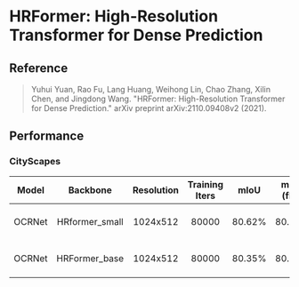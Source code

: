 # HRFormer: High-Resolution Transformer for Dense Prediction

## Reference

> Yuhui Yuan, Rao Fu, Lang Huang, Weihong Lin, Chao Zhang, Xilin Chen, and Jingdong Wang. "HRFormer: High-Resolution Transformer for Dense Prediction." arXiv preprint arXiv:2110.09408v2 (2021).

## Performance

### CityScapes

| Model  |    Backbone    | Resolution | Training Iters |  mIoU  | mIoU (flip) | mIoU (ms+flip) |                            Links                             |
| :----: | :------------: | :--------: | :------------: | :----: | :---------: | :------------: | :----------------------------------------------------------: |
| OCRNet | HRformer_small |  1024x512  |     80000      | 80.62% |   80.82%    |     80.98%     | [model](https://paddleseg.bj.bcebos.com/dygraph/cityscapes/ocrnet_hrformer_small_cityscapes_1024x512_80k_ce_ohem/model.pdparams) \| [log](https://paddleseg.bj.bcebos.com/dygraph/cityscapes/ocrnet_hrformer_small_cityscapes_1024x512_80k_ce_ohem/train.log) \| [vdl]() |
| OCRNet | HRFormer_base  |  1024x512  |     80000      | 80.35% |   80.63%    |     80.87%     | [model](https://paddleseg.bj.bcebos.com/dygraph/cityscapes/ocrnet_hrformer_base_cityscapes_1024x512_80k_ce_ohem/model.pdparams) \| [log](https://paddleseg.bj.bcebos.com/dygraph/cityscapes/ocrnet_hrformer_base_cityscapes_1024x512_80k_ce_ohem/train.log) \| [vdl]() |
